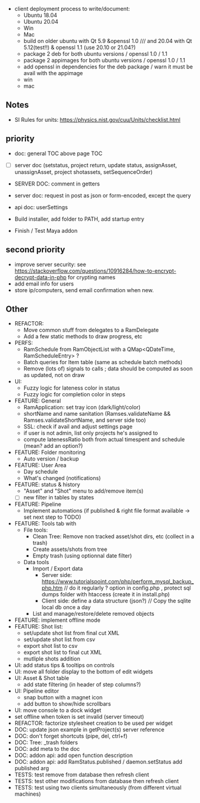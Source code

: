 - client deployment process to write/document:
    - Ubuntu 18.04
    - Ubuntu 20.04
    - Win
    - Mac
    - build on older ubuntu with Qt 5.9 &openssl 1.0 /// and 20.04 with Qt 5.12(test!!) & openssl 1.1 (use 20.10 or 21.04?)
    - package 2 deb for both ubuntu versions / openssl 1.0 / 1.1
    - package 2 appimages for both ubuntu versions / openssl 1.0 / 1.1
    - add openssl in dependencies for the deb package / warn it must be avail with the appimage
    - win
    - mac

## Notes

- SI Rules for units: https://physics.nist.gov/cuu/Units/checklist.html

## priority

- doc: general TOC above page TOC

- [ ] server doc (setstatus, project return, update status, assignAsset, unassignAsset, project shotassets, setSequenceOrder)
- SERVER DOC: comment in getters
- server doc: request in post as json or form-encoded, except the query

- api doc: userSettings

- Build installer, add folder to PATH, add startup entry
- Finish / Test Maya addon

## second priority

- improve server security: see https://stackoverflow.com/questions/10916284/how-to-encrypt-decrypt-data-in-php for crypting names
- add email info for users
- store ip/computers, send email confirmation when new.

## Other

- REFACTOR:
    - Move common stuff from delegates to a RamDelegate
    - Add a few static methods to draw progress, etc
- PERFS:
    - RamSchedule from RamObjectList with a QMap<QDateTime, RamScheduleEntry> ?
    - Batch queries for Item table (same as schedule batch methods)
    - Remove (lots of) signals to calls ; data should be computed as soon as updated, not on draw
- UI:
    - Fuzzy logic for lateness color in status
    - Fuzzy logic for completion color in steps
- FEATURE: General
    - RamApplication: set tray icon (dark/light/color)
    - shortName and name sanitation (Ramses.validateName && Ramses.validateShortName, and server side too)
    - SSL: check if avail and adjust settings page
    - if user is not admin, list only projects he's assigned to
    - compute latenessRatio both from actual timespent and schedule (mean? add an option?)
- FEATURE: Folder monitoring
    - Auto version / backup
- FEATURE: User Area
    - Day schedule
    - What's changed (notifications)
- FEATURE: status & history
    - "Asset" and "Shot" menu to add/remove item(s)
    - [ ] new filter in tables by states
- FEATURE: Pipeline
    - Implement automations (if published & right file format available -> set next step to TODO)
- FEATURE: Tools tab with
    - File tools:
        - Clean Tree: Remove non tracked asset/shot dirs, etc (collect in a trash)
        - Create assets/shots from tree
        - Empty trash (using optionnal date filter)
    - Data tools
        - Import / Export data
            - Server side: https://www.tutorialspoint.com/php/perform_mysql_backup_php.htm // do it regularly ? option in config.php , protect sql dumps folder with htaccess (create it in install.php)
            - Client side: define a data structure (json?) // Copy the sqlite local db once a day
        - List and manage/restore/delete removed objects
- FEATURE: implement offline mode
- FEATURE: Shot list:
    - set/update shot list from final cut XML
    - set/update shot list from csv
    - export shot list to csv
    - export shot list to final cut XML
    - mutliple shots addition
- UI: add status tips & tooltips on controls
- UI: move all folder display to the bottom of edit widgets
- UI: Asset & Shot table
    - add state filtering (in header of step columns?)
- UI: Pipeline editor
    - snap button with a magnet icon
    - add button to show/hide scrollbars
- UI: move console to a dock widget
- set offline when token is set invalid (server timeout)
- REFACTOR: factorize stylesheet creation to be used per widget
- DOC: update json example in getProject(s) server reference
- DOC: don't forget shortcuts (pipe, del, ctrl+f)
- DOC: Tree: _trash folders
- DOC: add meta to the doc
- DOC: addon api: add open function description
- DOC: addon api: add RamStatus.published / daemon.setStatus add published arg
- TESTS: test remove from database then refresh client
- TESTS: test other modifications from database then refresh client
- TESTS: test using two clients simultaneously (from different virtual machines)
